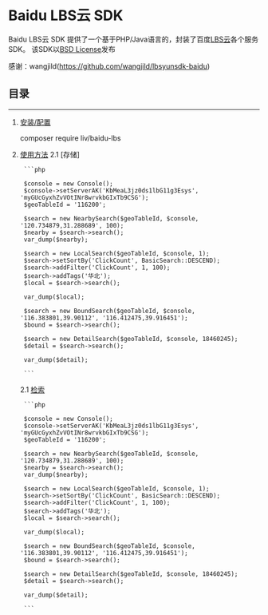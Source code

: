 Baidu LBS云 SDK
==================

Baidu LBS云 SDK 提供了一个基于PHP/Java语言的，封装了百度[LBS云](http://lbsyun.baidu.com)各个服务SDK。
该SDK以[BSD License](http://opensource.org/licenses/bsd-license.php)发布

感谢：wangjild(https://github.com/wangjild/lbsyunsdk-baidu)

## 目录
-----------------
1. [安装/配置](#安装/配置)
    
    composer require liv/baidu-lbs
    
2. [使用方法](#使用方法)
    2.1 [存储]
    
        ```php
        
        $console = new Console();
        $console->setServerAK('KbMeaL3jz0ds1lbG11g3Esys', 'myGUcGyxhZvVOtINr8wrvkbGIxTb9CSG');
        $geoTableId = '116200';
        
        $search = new NearbySearch($geoTableId, $console, '120.734879,31.288689', 100);
        $nearby = $search->search();
        var_dump($nearby);
        
        $search = new LocalSearch($geoTableId, $console, 1);
        $search->setSortBy('ClickCount', BasicSearch::DESCEND);
        $search->addFilter('ClickCount', 1, 100);
        $search->addTags('华北');
        $local = $search->search();
        
        var_dump($local);
        
        $search = new BoundSearch($geoTableId, $console, '116.383801,39.90112', '116.412475,39.916451');
        $bound = $search->search();
        
        $search = new DetailSearch($geoTableId, $console, 18460245);
        $detail = $search->search();
        
        var_dump($detail);
        
        ```

    2.1 [检索](#检索)

        ```php
        
        $console = new Console();
        $console->setServerAK('KbMeaL3jz0ds1lbG11g3Esys', 'myGUcGyxhZvVOtINr8wrvkbGIxTb9CSG');
        $geoTableId = '116200';
        
        $search = new NearbySearch($geoTableId, $console, '120.734879,31.288689', 100);
        $nearby = $search->search();
        var_dump($nearby);
        
        $search = new LocalSearch($geoTableId, $console, 1);
        $search->setSortBy('ClickCount', BasicSearch::DESCEND);
        $search->addFilter('ClickCount', 1, 100);
        $search->addTags('华北');
        $local = $search->search();
        
        var_dump($local);
        
        $search = new BoundSearch($geoTableId, $console, '116.383801,39.90112', '116.412475,39.916451');
        $bound = $search->search();
        
        $search = new DetailSearch($geoTableId, $console, 18460245);
        $detail = $search->search();
        
        var_dump($detail);
        
        ```

